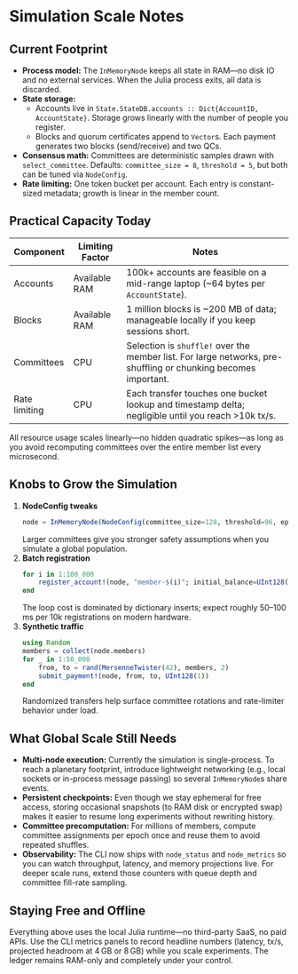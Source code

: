 # Simulation Scale Notes

## Current Footprint
- **Process model:** The `InMemoryNode` keeps all state in RAM—no disk IO and no external services. When the Julia process exits, all data is discarded.
- **State storage:**
  - Accounts live in `State.StateDB.accounts :: Dict{AccountID, AccountState}`. Storage grows linearly with the number of people you register.
  - Blocks and quorum certificates append to `Vector`s. Each payment generates two blocks (send/receive) and two QCs.
- **Consensus math:** Committees are deterministic samples drawn with `select_committee`. Defaults: `committee_size = 8`, `threshold = 5`, but both can be tuned via `NodeConfig`.
- **Rate limiting:** One token bucket per account. Each entry is constant-sized metadata; growth is linear in the member count.

## Practical Capacity Today
| Component | Limiting Factor | Notes |
|-----------|-----------------|-------|
| Accounts | Available RAM | 100k+ accounts are feasible on a mid-range laptop (\~64 bytes per `AccountState`). |
| Blocks    | Available RAM | 1 million blocks is \~200 MB of data; manageable locally if you keep sessions short. |
| Committees | CPU            | Selection is `shuffle!` over the member list. For large networks, pre-shuffling or chunking becomes important. |
| Rate limiting | CPU | Each transfer touches one bucket lookup and timestamp delta; negligible until you reach >10k tx/s. |

All resource usage scales linearly—no hidden quadratic spikes—as long as you avoid recomputing committees over the entire member list every microsecond.

## Knobs to Grow the Simulation
1. **NodeConfig tweaks**
   ```julia
   node = InMemoryNode(NodeConfig(committee_size=128, threshold=96, epoch_seed=0x1234))
   ```
   Larger committees give you stronger safety assumptions when you simulate a global population.
2. **Batch registration**
   ```julia
   for i in 1:100_000
       register_account!(node, "member-$(i)"; initial_balance=UInt128(0))
   end
   ```
   The loop cost is dominated by dictionary inserts; expect roughly 50–100 ms per 10k registrations on modern hardware.
3. **Synthetic traffic**
   ```julia
   using Random
   members = collect(node.members)
   for _ in 1:50_000
       from, to = rand(MersenneTwister(42), members, 2)
       submit_payment!(node, from, to, UInt128(1))
   end
   ```
   Randomized transfers help surface committee rotations and rate-limiter behavior under load.

## What Global Scale Still Needs
- **Multi-node execution:** Currently the simulation is single-process. To reach a planetary footprint, introduce lightweight networking (e.g., local sockets or in-process message passing) so several `InMemoryNode`s share events.
- **Persistent checkpoints:** Even though we stay ephemeral for free access, storing occasional snapshots (to RAM disk or encrypted swap) makes it easier to resume long experiments without rewriting history.
- **Committee precomputation:** For millions of members, compute committee assignments per epoch once and reuse them to avoid repeated shuffles.
- **Observability:** The CLI now ships with `node_status` and `node_metrics` so you can watch throughput, latency, and memory projections live. For deeper scale runs, extend those counters with queue depth and committee fill-rate sampling.

## Staying Free and Offline
Everything above uses the local Julia runtime—no third-party SaaS, no paid APIs. Use the CLI metrics panels to record headline numbers (latency, tx/s, projected headroom at 4 GB or 8 GB) while you scale experiments. The ledger remains RAM-only and completely under your control.
